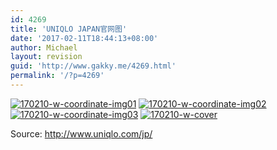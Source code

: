 ```yaml
---
id: 4269
title: 'UNIQLO JAPAN官网图'
date: '2017-02-11T18:44:13+08:00'
author: Michael
layout: revision
guid: 'http://www.gakky.me/4269.html'
permalink: '/?p=4269'
---
```


[![170210-w-coordinate-img01](http://www.yui-aragaki.org/wp-content/uploads/2017/02/170210-w-coordinate-img01.jpg)](http://www.yui-aragaki.org/wp-content/uploads/2017/02/170210-w-coordinate-img01.jpg) [![170210-w-coordinate-img02](http://www.yui-aragaki.org/wp-content/uploads/2017/02/170210-w-coordinate-img02.jpg)](http://www.yui-aragaki.org/wp-content/uploads/2017/02/170210-w-coordinate-img02.jpg) [![170210-w-coordinate-img03](http://www.yui-aragaki.org/wp-content/uploads/2017/02/170210-w-coordinate-img03.jpg)](http://www.yui-aragaki.org/wp-content/uploads/2017/02/170210-w-coordinate-img03.jpg) [![170210-w-cover](http://www.yui-aragaki.org/wp-content/uploads/2017/02/170210-w-cover.jpg)](http://www.yui-aragaki.org/wp-content/uploads/2017/02/170210-w-cover.jpg)

Source: http://www.uniqlo.com/jp/
